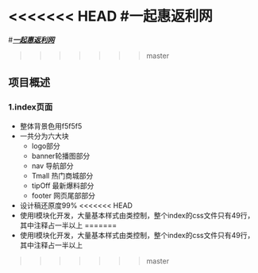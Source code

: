 <<<<<<< HEAD
#一起惠返利网
=======
#[***一起惠返利网***](https://yan7.github.io/webMobile/)
>>>>>>> master

## 项目概述

### 1.index页面

- 整体背景色用f5f5f5
- 一共分为六大块
	+ logo部分
	+ banner轮播图部分
	+ nav 导航部分
	+ Tmall 热门商城部分
	+ tipOff 最新爆料部分
	+ footer 网页尾部部分
- 设计稿还原度99%
<<<<<<< HEAD
- 使用l模块化开发，大量基本样式由类控制，整个index的css文件只有49行，其中注释占一半以上
=======
- 使用l模块化开发，大量基本样式由类控制，整个index的css文件只有49行，其中注释占一半以上
>>>>>>> master
